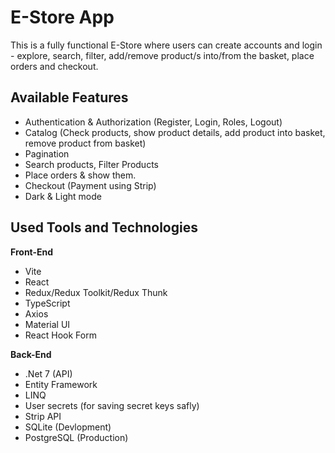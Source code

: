 # E-Store App

This is a fully functional E-Store where users can create accounts and login - explore, search, filter, add/remove product/s into/from the basket, place orders and checkout.

## Available Features

- Authentication & Authorization (Register, Login, Roles, Logout)
- Catalog (Check products, show product details, add product into basket, remove product from basket)
- Pagination
- Search products, Filter Products
- Place orders & show them.
- Checkout (Payment using Strip)
- Dark & Light mode

## Used Tools and Technologies

<b>Front-End</b>

- Vite
- React
- Redux/Redux Toolkit/Redux Thunk
- TypeScript
- Axios
- Material UI
- React Hook Form

<b>Back-End</b>

- .Net 7 (API)
- Entity Framework
- LINQ
- User secrets (for saving secret keys safly)
- Strip API
- SQLite (Devlopment)
- PostgreSQL (Production)
